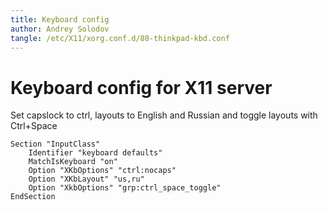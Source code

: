 ```yaml
---
title: Keyboard config
author: Andrey Solodov
tangle: /etc/X11/xorg.conf.d/80-thinkpad-kbd.conf
---
```


# Keyboard config for X11 server
Set capslock to ctrl, layouts to English and Russian and toggle layouts with Ctrl+Space
```text
Section "InputClass"
    Identifier "keyboard defaults"
    MatchIsKeyboard "on"
    Option "XKbOptions" "ctrl:nocaps"
    Option "XKbLayout" "us,ru"
    Option "XkbOptions" "grp:ctrl_space_toggle"
EndSection
```
